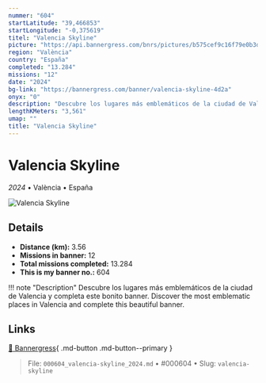 ```yaml
---
nummer: "604"
startLatitude: "39,466853"
startLongitude: "-0,375619"
titel: "Valencia Skyline"
picture: "https://api.bannergress.com/bnrs/pictures/b575cef9c16f79e0b3d1fcb32ac87cf0"
region: "València"
country: "España"
completed: "13.284"
missions: "12"
date: "2024"
bg-link: "https://bannergress.com/banner/valencia-skyline-4d2a"
onyx: "0"
description: "Descubre los lugares más emblemáticos de la ciudad de Valencia y completa este bonito banner.\nDiscover the most emblematic places in Valencia and complete this beautiful banner."
lengthKMeters: "3,561"
umap: ""
title: "Valencia Skyline"
---
```

# Valencia Skyline

*2024* • València • España

![Valencia Skyline](https://api.bannergress.com/bnrs/pictures/b575cef9c16f79e0b3d1fcb32ac87cf0)

## Details
- **Distance (km):** 3.56
- **Missions in banner:** 12
- **Total missions completed:** 13.284
- **This is my banner no.:** 604


!!! note "Description"
    Descubre los lugares más emblemáticos de la ciudad de Valencia y completa este bonito banner.
Discover the most emblematic places in Valencia and complete this beautiful banner.



## Links
[🔗 Bannergress](https://bannergress.com/banner/valencia-skyline-4d2a){ .md-button .md-button--primary }



> File: `000604_valencia-skyline_2024.md` • #000604 • Slug: `valencia-skyline`
